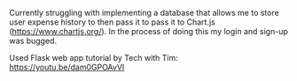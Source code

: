 Currently struggling with implementing a database that allows me to store user expense history to then pass it 
to pass it to Chart.js (https://www.chartjs.org/). In the process of doing this my login and sign-up was bugged. 

Used Flask web app tutorial by Tech with Tim: https://youtu.be/dam0GPOAvVI 
